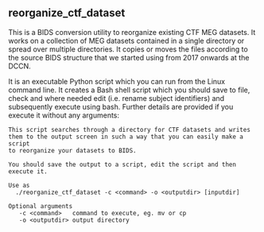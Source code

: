 ## reorganize_ctf_dataset

This is a BIDS conversion utility to reorganize existing CTF MEG datasets. It works on a collection of MEG datasets contained in a single directory or spread over multiple directories. It copies or moves the files according to the source BIDS structure that we started using from 2017 onwards at the DCCN.

It is an executable Python script which you can run from the Linux command line. It creates a Bash shell script which you should save to file, check and where needed edit (i.e. rename subject identifiers) and subsequently execute using bash. Further details are provided if you execute it without any arguments:

```
This script searches through a directory for CTF datasets and writes
them to the output screen in such a way that you can easily make a script
to reorganize your datasets to BIDS.

You should save the output to a script, edit the script and then execute it.

Use as
  ./reorganize_ctf_dataset -c <command> -o <outputdir> [inputdir]

Optional arguments
   -c <command>   command to execute, eg. mv or cp
   -o <outputdir> output directory
```
